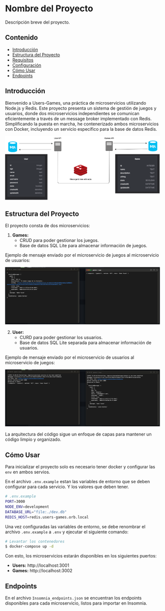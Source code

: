 # Nombre del Proyecto

Descripción breve del proyecto.

## Contenido

- [Introducción](#introducción)
- [Estructura del Proyecto](#estructura-del-proyecto)
- [Requisitos](#requisitos)
- [Configuración](#configuración)
- [Cómo Usar](#cómo-usar)
- [Endpoints](#endpoints)

## Introducción

Bienvenido a Users-Games, una práctica de microservicios utilizando Node.js y Redis. Este proyecto presenta un sistema de gestión de juegos y usuarios, donde dos microservicios independientes se comunican eficientemente a través de un message broker implementado con Redis. Simplificando la puesta en marcha, he contenerizado ambos microservicios con Docker, incluyendo un servicio específico para la base de datos Redis.

![Users-Games](./diagram.dio.png)

## Estructura del Proyecto

El proyecto consta de dos microservicios:

1. **Games:**
    - CRUD para poder gestionar los juegos.
    - Base de datos SQL Lite para almacenar información de juegos.

Ejemplo de mensaje enviado por el microservicio de juegos al microservicio de usuarios:

![Games](./game-to-user.message.png)

2. **User:**
    - CURD para poder gestionar los usuarios.
    - Base de datos SQL Lite separada para almacenar información de usuarios.

Ejemplo de mensaje enviado por el microservicio de usuarios al microservicio de juegos:

![Users](./user-to-games.message.png)

La arquitectura del código sigue un enfoque de capas para mantener un código limpio y organizado.

## Cómo Usar
Para inicializar el proyecto solo es necesario tener docker y configurar las `env` en ambos servios.

En el archivo `.env.example` estan las variables de entorno que se deben configurar para cada servicio. Y los valores que deben tener.

```bash
# .env.example
PORT=3000
NODE_ENV=development
DATABASE_URL="file:./dev.db"
REDIS_HOST=redis.users-games.orb.local

```
Una vez configuradas las variables de entorno, se debe renombrar el archivo `.env.example` a `.env` y ejecutar el siguiente comando:

```bash
# Levantar los contenedores
$ docker-compose up -d
```

Con esto, los microservicios estarán disponibles en los siguientes puertos:

- **Users:** http://localhost:3001
- **Games:** http://localhost:3002

## Endpoints
En el archivo `Insomnia_endpoints.json` se encuentran los endpoints disponibles para cada microservicio, listos para importar en Insomnia.